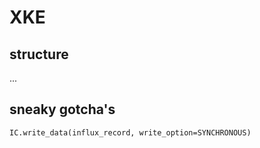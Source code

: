 # XKE

## structure

...

## sneaky gotcha's

```
IC.write_data(influx_record, write_option=SYNCHRONOUS)
```
